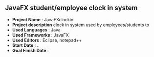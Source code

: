 <h2>JavaFX student/employee clock in system</h2>
<ul>
  <li><strong>Project Name</strong> : JavaFXclockin</li>
  <li><strong>Project description</strong> clock in system used by employees/students to </li>
  
  <li><strong>Used Languages</strong> : Java</li>
  
  <li><strong>Used Frameworks</strong> : JavaFX</li>
  
  <li><strong>Used Editors</strong> : Eclipse, notepad++</li>
  
  <li><strong>Start Date</strong> : ..</li>
  
  <li><strong>Goal Finish Date</strong> : </li>
</ul